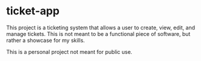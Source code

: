 # ticket-app

This project is a ticketing system that allows a user to create, view, edit, and manage tickets. This is not meant to be a functional piece of software, but rather a showcase for my skills.

This is a personal project not meant for public use. 
